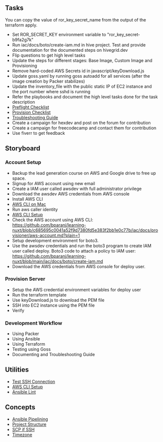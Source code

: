 ## Tasks

You can copy the value of ror_key_secret_name from the output of the terraform apply.

- Set ROR_SECRET_KEY environment variable to "ror_key_secret-b9fa2g7k"
- Run iac/docs/boto/create-iam.md in hive project. Test and provide documentation for the documented steps on hivegrid.dev
- Flip questions to get high level tasks
- Update the steps for different stages: Base Image, Custom Image and Provisioning
- Remove hard-coded AWS Secrets id in javascript/keyDownload.js
- Update goss.yaml by running goss autoadd for all services (after the image creation by Packer stabilizes)
- Update the inventory_file with the public static IP of EC2 instance and the port number where sshd is running
- Refer the playbooks and document the high level tasks done for the task description
- [Preflight Checklist](https://github.com/bparanj/learning-nuxt/blob/30ad0f16c6cd3c125bcc4a57fa03161730862aa7/iac/prototype/experiments/README.md)
- [Provision Checklist](https://github.com/bparanj/learning-nuxt/blob/30ad0f16c6cd3c125bcc4a57fa03161730862aa7/iac/prototype/experiments/PROVISION.md)
- [Troubleshooting Guide](https://github.com/bparanj/learning-nuxt/blob/30ad0f16c6cd3c125bcc4a57fa03161730862aa7/iac/prototype/experiments/troubleshooting/docs/toc.md)
- Create a campaign for hexdev and post on the forum for contribution
- Create a campaign for freecodecamp and contact them for contribution
- Use fiverr to get feedback

## Storyboard

### Account Setup

- Backup the lead generation course on AWS and Google drive to free up space.
- Signup for AWS account using new email 
- Create a IAM user called awsdev with full administrator privilege
- Download the awsdev AWS credentials from AWS console
- Install AWS CLI
- [AWS CLI on Mac](https://github.com/bparanj/learning-nuxt/blob/30ad0f16c6cd3c125bcc4a57fa03161730862aa7/iac/prototype/experiments/troubleshooting/docs/10.md)
- Run aws caller identity
- [AWS CLI Setup](https://github.com/bparanj/learning-nuxt/blob/main/iac/docs/ansible/boto-setup.md)
- Check the AWS account using AWS CLI: https://github.com/bparanj/learning-nuxt/blob/c685695c0041a52f9d7380fd5e383f2bb1e0c77b/iac/docs/provisioner/aws-account.md?plain=1
- Setup development environment for boto3.
- Use the awsdev credentials and run the boto3 program to create IAM user called deploy. Boto3 code to attach a policy to IAM user: https://github.com/bparanj/learning-nuxt/blob/main/iac/docs/boto/create-iam.md
- Download the AWS credentials from AWS console for deploy user.

### Provision Server

- Setup the AWS credential environment variables for deploy user
- Run the terraform template
- Use keyDownload.js to download the PEM file
- SSH into EC2 instance using the PEM file
- Verify

### Development Workflow

- Using Packer
- Using Ansible
- Using Terraform
- Testing using Goss
- Documenting and Troubleshooting Guide

## Utilities

- [Test SSH Connection](https://github.com/bparanj/learning-nuxt/blob/main/iac/docs/deployer/ssh-connection.md)
- [AWS CLI Setup](https://github.com/bparanj/learning-nuxt/blob/main/iac/docs/ansible/boto-setup.md)
- [Ansible Lint](https://github.com/bparanj/learning-nuxt/blob/main/iac/docs/ansible/lint.md)

## Concepts

- [Ansible Pipelining](https://github.com/bparanj/learning-nuxt/blob/main/iac/docs/basics/pipelining.md)
- [Project Structure](https://github.com/bparanj/learning-nuxt/blob/main/iac/docs/basics/project-structure.md)
- [SCP if SSH](https://github.com/bparanj/learning-nuxt/blob/main/iac/docs/basics/scp_if_ssh.md)
- [Timezone](https://github.com/bparanj/learning-nuxt/blob/main/iac/docs/basics/timezone.md)

